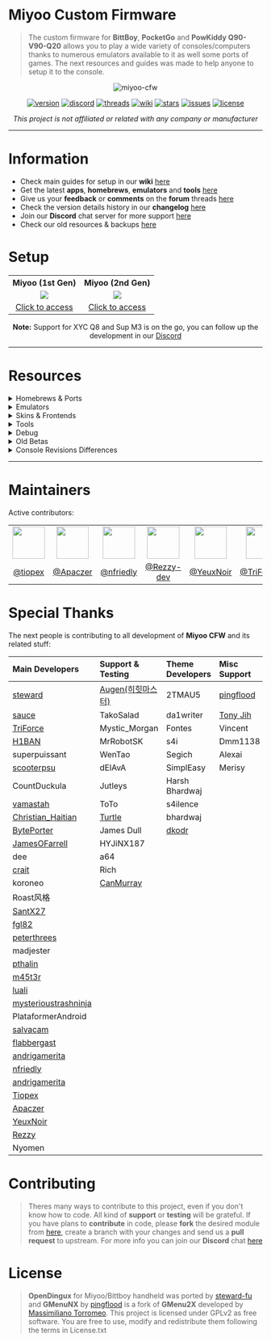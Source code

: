 # Miyoo Custom Firmware

> The custom firmware for **BittBoy**, **PocketGo** and **PowKiddy Q90-V90-Q20** allows you to play a wide variety of consoles/computers thanks to numerous emulators available to it as well some ports of games. The next resources and guides was made to help anyone to setup it to the console.

<div align="center">

![miyoo-cfw](https://user-images.githubusercontent.com/16083854/146627334-6ecc3d84-b569-4365-b01d-efdae21f79d7.png)

[![version](https://img.shields.io/github/v/release/TriForceX/MiyooCFW?include_prereleases&label=Current%20Version&color=brightgreen)](https://github.com/TriForceX/MiyooCFW/releases)
[![discord](https://img.shields.io/discord/202879976599453696.svg?logo=discord&logoColor=white&label=Discord&color=5865F2)](https://discord.gznetwork.com)
[![threads](https://img.shields.io/github/discussions/TriForceX/MiyooCFW.svg?label=Threads&color=orange)](https://github.com/TriForceX/MiyooCFW/discussions)
[![wiki](https://img.shields.io/badge/Wiki-Guides-blueviolet.svg)](https://github.com/TriForceX/MiyooCFW/wiki)
[![stars](https://img.shields.io/github/stars/TriForceX/MiyooCFW.svg?label=Project%20Stars)](https://github.com/TriForceX/MiyooCFW/stargazers)
[![issues](https://img.shields.io/github/issues/TriForceX/MiyooCFW.svg?label=Issues&color=red)](https://github.com/TriForceX/MiyooCFW/issues)
[![license](https://img.shields.io/github/license/TriForceX/MiyooCFW.svg?label=License&color=yellow)](#license)

_This project is not affiliated or related with any company or manufacturer_

</div>

---

# Information

- Check main guides for setup in our **wiki** [here](https://github.com/TriForceX/MiyooCFW/wiki)
- Get the latest **apps**, **homebrews**, **emulators** and **tools** [here](#resources)
- Give us your **feedback** or **comments** on the **forum** threads [here](https://github.com/TriForceX/MiyooCFW/discussions)
- Check the version details history in our **changelog** [here](https://github.com/TriForceX/MiyooCFW/blob/master/CHANGELOG.md)
- Join our **Discord** chat server for more support [here](https://discord.gznetwork.com)
- Check our old resources & backups [here](https://drive.google.com/drive/folders/1GEumIF7XNOAGNOtPoe4kjP97Wzk7jj1E?usp=sharing)

# Setup

<table align="center">
	<tr>
		<th align="center">Miyoo (1st Gen)</th>
		<th align="center">Miyoo (2nd Gen)</th>
	</tr>
	<tr>
		<td align="center">
			<a href="https://github.com/TriForceX/MiyooCFW/wiki/Custom-Firmware-Setup">
				<img src="https://user-images.githubusercontent.com/16083854/146627105-eba89507-d1f6-480b-9a4b-36e06b4c1a92.png">
			</a>
		</td>
		<td align="center">
			<a href="https://github.com/TriForceX/MiyooCFW/wiki/Miyoo-Mini">
				<img src="https://user-images.githubusercontent.com/16083854/146627025-265041b6-b63e-4156-9979-723ecd7cb2c1.png">
			</a>
		</td>
	</tr>
	<tr>
		<td align="center">
			<a href="https://github.com/TriForceX/MiyooCFW/wiki/Custom-Firmware-Setup">Click to access</a>
		</td>
		<td align="center">
			<a href="https://github.com/TriForceX/MiyooCFW/wiki/Miyoo-Mini">Click to access</a>
		</td>
	</tr>
</table>

<div align="center">

**Note:** Support for XYC Q8 and Sup M3 is on the go, you can follow up the development in our [Discord](https://discord.gznetwork.com)

</div>

---

# Resources

<details><summary> Homebrews & Ports</summary><br>

The next list is the latest homebrews games and ports available _(click the user name for more info)_. 

Download | Dev / Port by
:------: | :------:
[Just4Qix](https://github.com/szymor/just4qix/releases/latest) | [szymor](https://github.com/szymor/just4qix)
[REminiscence](https://github.com/jamesofarrell/REminiscence/releases/latest) | [jamesofarrell](https://github.com/jamesofarrell/miyoo_xrick)
[Xrick](https://github.com/jamesofarrell/miyoo_xrick/releases/latest) | [jamesofarrell](https://github.com/jamesofarrell/miyoo_xrick)
[Evil Australians](https://www.dropbox.com/s/h78bniyqpyoeb88/evilaustralians.zip?dl=1) | [gameblabla](https://github.com/gameblabla/evilaustralians)
[Yatka](https://github.com/szymor/yatka/releases/latest) | [szymor](https://github.com/szymor/yatka)
[Hocoslamfy](https://www.dropbox.com/s/uqp4bl02q4vdzmw/hocoslamfy.zip?dl=1) | [Nebuleon](https://github.com/Nebuleon/hocoslamfy)
[Circuit Dude (PocketGo)](http://www.crait.net/download.php?file=CircuitDudePG.zip) | [crait](http://www.crait.net)
[Circuit Dude (Bittboy)](http://www.crait.net/download.php?file=CircuitDudeBB.zip) | [crait](http://www.crait.net)
[Midnight Wild (PocketGo)](http://www.crait.net/download.php?file=MidnightWildPG.zip) | [crait](http://www.crait.net)
[Midnight Wild (Bittboy)](http://www.crait.net/download.php?file=MidnightWildBB.zip) | [crait](http://www.crait.net)
[Hydra Castle Labyrinth](https://github.com/szymor/hydracastlelabyrinth/releases/latest) | [szymor](https://github.com/szymor/hydracastlelabyrinth)
[Homing Fever](https://github.com/szymor/HomingFever/releases/latest) | [szymor](https://github.com/szymor/HomingFever)
[l\'Abbaye des Morts](https://github.com/szymor/abbayedesmorts-gpl/releases/latest) | [szymor](https://github.com/szymor/abbayedesmorts-gpl)
[Shifty Pills](https://github.com/szymor/Shifty-Pills/releases/latest) | [szymor](https://github.com/szymor/Shifty-Pills)
[Shisen-Seki (四川石)](https://github.com/szymor/shisen-seki/releases/latest) | [szymor](https://github.com/szymor/shisen-seki)
[Super Methane Brothers](https://github.com/szymor/methane-sdl/releases/latest) | [szymor](https://github.com/szymor/methane-sdl)
[H.E.R.O.E.S](https://github.com/szymor/heroes-tron/releases/latest) | [szymor](https://github.com/szymor/heroes-tron)
[Wizznic](https://github.com/szymor/Wizznic/releases/latest) | [szymor](https://github.com/szymor/Wizznic)
[Super Transball 2](https://github.com/szymor/stransball2/releases/latest) | [szymor](https://github.com/szymor/stransball2)
[Hermes](https://www.retroguru.com/hermes/hermes-v.latest-bittboy-pocketgo.zip) | [szymor](https://www.retroguru.com/hermes)
[Worship Vector](https://github.com/szymor/Worship-Vector/releases/latest) | [szymor](https://github.com/szymor/Worship-Vector)
[Spout](https://github.com/szymor/spout/releases/latest) | [szymor](https://github.com/szymor/spout)
[Profanation Deluxe](https://github.com/salvacam/profanation/releases/latest) | [salvacam](https://github.com/salvacam/profanation)
[Manic Miner](https://github.com/salvacam/manicminer/releases/latest) | [salvacam](https://github.com/salvacam/manicminer)
[Sqrxz](https://www.retroguru.com/sqrxz/sqrxz-v.latest-bittboy-pocketgo.zip) | [szymor](https://www.sqrxz.de/sqrxz)
[Sqrxz 2](https://www.retroguru.com/sqrxz2/sqrxz2-v.latest-bittboy-pocketgo.zip) | [szymor](https://www.retroguru.com/sqrxz2)
[Sqrxz 3](https://www.retroguru.com/sqrxz3/sqrxz3-v.latest-bittboy-pocketgo.zip) | [szymor](https://www.sqrxz.de/sqrxz-3)
[Sqrxz 4](https://retroguru.com/sqrxz4/sqrxz4-v.latest-bittboy-pocketgo.zip) | [szymor](https://www.sqrxz.de/sqrxz-4)
[Zelda Picross](https://github.com/salvacam/zeldapicross/releases/latest) | [salvacam](https://github.com/salvacam/zeldapicross)
[FleshChasmer](https://github.com/szymor/FleshChasmer/releases/latest) | [szymor](https://github.com/szymor/FleshChasmer)
[Paranoia](https://github.com/szymor/c-paranoia/releases/latest) | [szymor](https://github.com/szymor/c-paranoia)
[Apricots](https://github.com/salvacam/apricots/releases/latest) | [salvacam](https://github.com/salvacam/apricots)
[Arkanoid](https://github.com/salvacam/arkanoid/releases/latest) | [salvacam](https://github.com/salvacam/arkanoid)
[Rockbot](https://github.com/salvacam/rockbot/releases/latest) | [salvacam](https://github.com/salvacam/rockbot)
[MineSweeper](https://github.com/szymor/MineSweeper/releases/latest) | [szymor](https://github.com/szymor/MineSweeper)
[BlockOut 2](https://github.com/salvacam/blockout2/releases/latest) | [salvacam](https://github.com/salvacam/blockout2)
[Sonic Robo Blast 2](https://github.com/salvacam/srb2/releases/latest) | [salvacam](https://github.com/salvacam/srb2)
[Haunted](https://github.com/szymor/haunted/releases/latest) | [szymor](https://github.com/szymor/haunted)
[Spartak Chess](https://github.com/szymor/Spartak-Chess/releases/latest) | [szymor](https://github.com/szymor/Spartak-Chess)
[Open Jazz Jackrabbit](https://github.com/salvacam/openjazz/releases/latest) | [salvacam](https://github.com/salvacam/openjazz)
[Tile World](https://github.com/salvacam/tileworld/releases/latest) | [salvacam](https://github.com/salvacam/tileworld)
[Xump](https://www.retroguru.com/xump/xump-v.latest-bittboy-pocketgo.zip) | [szymor](https://www.retroguru.com/xump)
[Sokoban](https://github.com/szymor/sokoban/releases/latest) | [szymor](https://github.com/szymor/sokoban)
[2048](https://github.com/szymor/2048/releases/latest) | [szymor](https://github.com/szymor/2048)
[Slitherlink](https://github.com/szymor/od-slitherlink/releases/latest) | [szymor](https://github.com/szymor/od-slitherlink)
[SuperTux](https://github.com/andrigamerita/supertux/releases/latest) | [andrigamerita](https://github.com/andrigamerita)
[Treasure Chasers (PocketGo)](http://www.crait.net/download.php?file=TreasureChasersPG.zip) | [crait](http://www.crait.net)
[Treasure Chasers (Bittboy)](http://www.crait.net/download.php?file=TreasureChasersBB.zip) | [crait](http://www.crait.net)
[Super Mario War (April Fools Edition)](https://github.com/andrigamerita/super-mario-war/releases/latest) | [andrigamerita](https://github.com/andrigamerita/super-mario-war)
[Meritous](https://github.com/andrigamerita/meritous/releases/latest) | [andrigamerita](https://github.com/andrigamerita/meritous)
[Zelda Return of the Hylian](https://github.com/andrigamerita/zelda_roth/releases/latest) | [andrigamerita](https://github.com/andrigamerita/zelda_roth)
[Falling Time](https://github.com/szymor/FallingTime/releases/latest) | [szymor](https://github.com/szymor/FallingTime)
[VWordle](https://github.com/szymor/vwordle/releases/latest) | [szymor](https://github.com/szymor/vwordle)
[Anarch](https://github.com/szymor/anarch/releases/latest) | [szymor](https://github.com/szymor/anarch)
[Heart of the Alien](https://github.com/MiyanoOsu/hota_redux/releases/latest) | [MiyanoOsu](https://github.com/MiyanoOsu/hota_redux)
[Duke Nukem 3D](https://github.com/Apaczer/eduke32/releases/latest) | [Apaczer](https://github.com/Apaczer/eduke32)

---

</details>

<details><summary> Emulators</summary><br>

The next list is for the latest emulators available _(click the user name for more info)_.

Download | Dev / Port by
:------: | :------:
[RetroArch](https://www.retroarch.com/?page=platforms) | [RetroArch](https://www.retroarch.com)
[Gambatte-DMS](https://github.com/bardeci/dot-matrix-simulator/releases/latest) | [hi-ban](https://github.com/bardeci/dot-matrix-simulator)
[BittBoy MSX](https://github.com/pthalin/bittboy-msx/releases/latest) | [pthalin](https://github.com/pthalin)
[PocketSNES](https://github.com/m45t3r/pocketsnes-miyoo/releases/latest) | [m45t3r](https://github.com/m45t3r/pocketsnes-miyoo)
[snes9x4d](https://github.com/m45t3r/snes9x4d-miyoo/releases/latest) | [m45t3r](https://github.com/m45t3r/snes9x4d-miyoo)
[BittBoy J2ME (Experimental)](https://github.com/pthalin/bittboy-j2me/releases/latest) | [pthalin](https://github.com/pthalin)
[Fuse, ZX Spectrum](https://github.com/salvacam/fuse-od/releases/latest) | [salvacam](https://github.com/salvacam/fuse-od)
[Speccy, ZX Spectrum](https://github.com/salvacam/speccy/releases/latest) | [salvacam](https://github.com/salvacam/speccy)
[Amstrad CPC, Dingux-Cap32](https://github.com/salvacam/dingux-cap32/releases/latest) | [salvacam](https://github.com/salvacam/dingux-cap32)
[SZ81, ZX80 and ZX81](https://github.com/salvacam/sz81-miyoo/releases/latest) | [salvacam](https://github.com/salvacam/sz81-miyoo)
[ScummVM](https://github.com/salvacam/scummvm-rg350/releases/latest) | [salvacam](https://github.com/salvacam/scummvm-rg350)
[Dingux-Atari, Atari 800 and Atari 5200](https://github.com/salvacam/dingux-atari/releases/latest) | [salvacam](https://github.com/salvacam/dingux-atari)
[SamCoupe Home Computer](https://github.com/salvacam/miyoo-sim/releases/latest) | [salvacam](https://github.com/salvacam/miyoo-sim)
[Vectrex](https://github.com/salvacam/dingux-vectrex/releases/latest) | [salvacam](https://github.com/salvacam/dingux-vectrex)
[Atari 7800](https://github.com/salvacam/dingux-7800/releases/latest) | [salvacam](https://github.com/salvacam/dingux-7800)
[Dcastway, Atari ST](https://github.com/salvacam/dcastaway/releases/latest) | [salvacam](https://github.com/salvacam/dcastaway)
[Wiz-colem, Colecovision](https://github.com/salvacam/dingux-colem/releases/latest) | [salvacam](https://github.com/salvacam/dingux-colem)
[Atari 5200](https://github.com/salvacam/a5200/releases/latest) | [salvacam](https://github.com/salvacam/a5200)
[Beebem, BBC Micro Model B](https://github.com/salvacam/beebem-rg350/releases/latest) | [salvacam](https://github.com/salvacam/beebem-rg350)
[GP2X-Dragon, Dragon32/64 and Tandy Coco](https://github.com/salvacam/dragon/releases/latest) | [salvacam](https://github.com/salvacam/dragon)
[Jzint, Intellivision](https://github.com/salvacam/jzintv/releases/latest) | [salvacam](https://github.com/salvacam/jzintv)
[Watara Supervision](https://github.com/salvacam/potator/releases/latest) | [salvacam](https://github.com/salvacam/potator)
[Thomson TO7-70](https://github.com/salvacam/caanoo-thom/releases/latest) | [salvacam](https://github.com/salvacam/caanoo-thom)
[Thomson MO5](https://github.com/salvacam/caanoo-mo5/releases/latest) | [salvacam](https://github.com/salvacam/caanoo-mo5)
[CHIP8](https://github.com/salvacam/gpchip/releases/latest) | [salvacam](https://github.com/salvacam/gpchip)
[Texas instruments TI92](https://github.com/salvacam/dingux-ti92/releases/latest) | [salvacam](https://github.com/salvacam/dingux-ti92)
[Texas instruments TI99](https://github.com/salvacam/dingux-ti99/releases/latest) | [salvacam](https://github.com/salvacam/dingux-ti99)
[Arnold Amstrad GX4000](https://github.com/salvacam/arnold_gcw0/releases/latest) | [salvacam](https://github.com/salvacam/arnold_gcw0)
[O2EM Libretro](https://github.com/salvacam/libretro-o2em/releases/latest) | [salvacam](https://github.com/salvacam/libretro-o2em)
[VMU Dingoo](https://github.com/salvacam/vmu-dingoo/releases/latest) | [salvacam](https://github.com/salvacam/vmu-dingoo)
[gpSP, Game Boy Advance](https://github.com/Apaczer/gpsp/releases/latest) | [Apaczer](https://github.com/Apaczer/gpsp)
[FBA-A320](https://github.com/Rezzy-dev/fba-miyoo-playable/releases/latest) | [Rezzy](https://github.com/Rezzy-dev/fba-miyoo-playable)
[PokeMini](https://github.com/Rezzy-dev/pokemini/releases/latest) | [gameblabla](https://github.com/Rezzy-dev/pokemini)
[GnGeo, Neo Geo](https://github.com/steward-fu/trimui/releases/download/v1.0/gngeo_20210814.zip) | [steward-fu](https://github.com/TriForceX/MiyooCFW/discussions/369)
[Game & Watch](https://github.com/salvacam/gw_miyoo/releases/latest) | [salvacam](https://github.com/salvacam/gw_miyoo)

---

</details>

<details><summary> Skins & Frontends</summary><br>

The next list is the current skins, themes and frontends available _(click the user name for more info)_.

Download | Dev / Port by
:------: | :------:
[Simple Menu](https://github.com/fgl82/simplemenu/releases/latest) | [fgl82](https://github.com/fgl82/simplemenu)
[Coverflow](https://github.com/peterthrees/Coverflow/raw/master/build/Coverflow/CoverflowV1.0.zip) | [peterthrees](https://github.com/peterthrees/Coverflow)
[SimUI](https://github.com/dkodr/SimUI/releases/latest) | [dkodr](https://github.com/dkodr/SimUI)

---

</details>

<details><summary> Tools</summary><br>

The next list is the current tools available _(click the user name for more info)_.

Download | Dev / Port by
:------: | :------:
[Commander](https://github.com/Apaczer/commander/releases/latest) | [Apaczer](https://github.com/Apaczer/commander)
[Calculator for BittBoy](https://github.com/szymor/bittboy-calc/releases/latest) | [szymor](https://github.com/szymor/bittboy-calc)
[I/O Tester](https://drive.google.com/file/d/1N_Q-DVemLcpiRKEhNXRbLNCLzEfXbQGK/view?usp=sharing) | [pingflood](https://github.com/pingflood/iotester)
[PV2X Image Viewer](https://github.com/szymor/pv2x/releases/latest) | [szymor](https://github.com/szymor/pv2x)

---

</details>

<details><summary> Debug</summary><br>

Below is the list of practical debugging programs _(click the user name for more info)_.

Download | Dev / Port by
:------: | :------:
[QEMU](https://github.com/steward-fu/fc3000/releases/download/v1.0/fc3000-qemu_20220929.7z) | [steward-fu](https://github.com/steward-fu/kernel/tree/f1c100s_fc3000_linux-4.14.0_qemu)
[GDB](https://github.com/Apaczer/miyoo_tools/releases/download/apps/gdb.zip) | [gameblabla](https://github.com/Apaczer/miyoo_tools/tree/main/gdb)

---

</details>

<details><summary> Old Betas</summary><br>

Here you have a list some of the beta or custom files, to access them go to **Beta Testing** folder [here](https://drive.google.com/drive/folders/1AT3LVlJPCZf_csTh8qdgL0Bp1MlZQONV?usp=sharing). This section is for advanced users, no guides are provided for this (please read the **.txt** files before using them).

File | Notes
:------------: | :------------
GMenu2x AutoStart | Loads the last game/app/rom you were playing at startup
Screen Tearing | Improved screen driver for Pocket Go and BittBoy
FCEUX Rumble | Modified NES emulator FCEUX with rumble support
FCEUX Improved | Modified NES emulator FCEUX with improved performance
FS Corruption Daemon | Daemon file to fix file system corruptions
NSF Player | Simple NES emulator FCEUX shortcut to play NSF sound files
Switch PWM Scripts | Scripts to improve the background sound noise
Mame4All Improved | Untested Mame32 emulator with improved performance
PCSX Rearmed CFG | Custom PCSX-Rearmed Config Library
PocketSNES Improved | Modified SNES emulator with improved performance
Fake 08 | Alternative Pico 8 emulator under development

_**Note:** If you are looking for the **BittBoy v1** and **v2** main stuff _(stock firmware, drivers, schematics, etc...)_ you can take a look [here](https://drive.google.com/drive/folders/1hcV3MmtmabOKl-PL3R7BqmDClY7Q7u7H?usp=sharing)._

---

</details>

<details><summary> Console Revisions Differences</summary><br>

The next list is for some differences between Miyoo &  Powkiddy devices:

_**Note:** Some people have been receiving consoles with parts of different versions, if any **CFW** does not work let us know in our **Discord** indicated above._

Rev | Release | Notes
:------------: | :------------: | :------------
PowKiddy V90 | June 17, 2020 | New GBA SP form factor with extra L2 and R2 buttons
PowKiddy Q90 | Dec 18, 2019 | New landscape form factor with analog stick
Pocket Go 1 | May 14, 2019 | Changed circuit board (see [here](https://user-images.githubusercontent.com/16083854/65437766-c351ef00-ddfa-11e9-902c-5b83677b436e.png))
Pocket Go 0.5 | May 10, 2019 | Added shoulder buttons (L & R)
Pocket Go 0.5 | May 10, 2019 | Added physical volume control
Pocket Go 0.5 | May 10, 2019 | New landscape form factor
BittBoy 3.5 | May 14, 2019 | Changed circuit board (see [here](https://user-images.githubusercontent.com/16083854/61262811-a5aa3e80-a754-11e9-97b5-e9f2d4c8cda2.png))
BittBoy 3.5 | May 14, 2019 | Barcode changed to 20190424 005 (newers no longer include it)
BittBoy 3.5 | May 14, 2019 | Glass screen is thinner
BittBoy 3 | April 23, 2019 | New non-registered key combos detected
BittBoy 3 | April 23, 2019 | Fixed Ghost Key issues
BittBoy 3 | April 23, 2019 | Added tempered glass screen
BittBoy 3 | April 23, 2019 | Added rumble/vibration features
BittBoy 3 | April 23, 2019 | Micro USB port is flush with the shell
BittBoy 3 | April 23, 2019 | Bigger lightning symbol on battery LED
BittBoy 3 | April 23, 2019 | Changed screen (Still IPS but different model)
BittBoy 3 | April 23, 2019 | Barcode (20190410 004) added at the rear top of the console
BittBoy 3 | April 23, 2019 | Processor changed to Allwinner F1C100s (Not F1C500s anymore)
BittBoy 3 | April 23, 2019 | Box design changed (see [here](https://user-images.githubusercontent.com/16083854/61263177-fa01ee00-a755-11e9-8f16-fca6ae217a80.jpg))
BittBoy 3 | April 23, 2019 | Changed color shell (Slightly darker than the rev1)
BittBoy 2.5 | March 05, 2019 | Removed internal chip storage, no stock firmware
BittBoy 2.5 | March 05, 2019 | Only runs **CFW** from SD Card
BittBoy 2.5 | March 05, 2019 | Changed color shell to gray
BittBoy 2 | Jan 10, 2019 | Three display options (I: Normal, II: Pixel Perfect, III: Full)
BittBoy 2 | Jan 10, 2019 | Changed screen (Still IPS, removed 2nd display)
BittBoy 2 | Jan 10, 2019 | Clicky **Start** and **Select** buttons
BittBoy 2 | Jan 10, 2019 | 4bit hardware
BittBoy 2 | Jan 10, 2019 | Changed the button scan code sequence
BittBoy 2 | Jan 10, 2019 | Can run Stock Firmware and Custom Firmware
BittBoy 1 | Nov 30, 2018 | Two display options (I: Normal, II: Full)
BittBoy 1 | Nov 30, 2018 | Soft **Start** and **Select** click buttons
BittBoy 1 | Nov 30, 2018 | Internal 2nd display (Not used)
BittBoy 1 | Nov 30, 2018 | 1bit hardware
BittBoy 1 | Nov 30, 2018 | CFW requires hardware modifications

</details>

---

# Maintainers

Active contributors:

<table>
	<tr>
		<td align="center">
			<a href="https://github.com/tiopex">
				<img src="https://avatars.githubusercontent.com/u/67048640?s=64&v=4" width="64" height="64">
			</a>
		</td>
		<td align="center">
			<a href="https://github.com/Apaczer">
				<img src="https://avatars.githubusercontent.com/u/94964128?s=64&v=4" width="64" height="64">
			</a>
		</td>
		<td align="center">
			<a href="https://github.com/nfriedly">
				<img src="https://avatars.githubusercontent.com/u/114976?s=64&v=4" width="64" height="64">
			</a>
		</td>
		<td align="center">
			<a href="https://github.com/Rezzy-dev">
				<img src="https://avatars.githubusercontent.com/u/4543835?s=64&v=4" width="64" height="64">
			</a>
		</td>
		<td align="center">
			<a href="https://github.com/NoNamedCat">
				<img src="https://avatars.githubusercontent.com/u/39467683?s=64&v=4" width="64" height="64">
			</a>
		</td>
		<td align="center">
			<a href="https://github.com/TriForceX">
				<img src="https://avatars.githubusercontent.com/u/16083854?s=64&v=4" width="64" height="64">
			</a>
		</td>
	</tr>
	<tr>
		<td align="center">
			<a href="https://github.com/tiopex">
				@tiopex
			</a>
		</td>
		<td align="center">
			<a href="https://github.com/Apaczer">
				@Apaczer
			</a>
		</td>
		<td align="center">
			<a href="https://github.com/nfriedly">
				@nfriedly
			</a>
		</td>
		<td align="center">
			<a href="https://github.com/Rezzy-dev">
				@Rezzy-dev
			</a>
		</td>
		<td align="center">
			<a href="https://github.com/NoNamedCat">
				@YeuxNoir
			</a>
		</td>
		<td align="center">
			<a href="https://github.com/TriForceX">
				@TriForceX
			</a>
		</td>
	</tr>
</table>

# Special Thanks

The next people is contributing to all development of **Miyoo CFW** and its related stuff:

Main Developers | Support & Testing | Theme Developers | Misc Support
:------------ | :------------ | :------------ | :------------
[steward](https://github.com/steward-fu) | [Augen(히힛마스터)](https://github.com/AugenKOR) | 2TMAU5 | [pingflood](https://github.com/pingflood)
[sauce](https://github.com/gameblabla) | TakoSalad | da1writer | [Tony Jih](https://github.com/tonyjih)
[TriForce](https://github.com/TriForceX) | Mystic_Morgan | Fontes | Vincent
[H1BAN](https://github.com/hi-ban) | MrRobotSK | s4i | Dmm1138
superpuissant | WenTao | Segich | Alexai
[scooterpsu](https://github.com/scooterpsu) | dElAvA | SimplEasy | Merisy
CountDuckula | Jutleys | Harsh Bhardwaj | 
[vamastah](https://github.com/szymor) | ToTo | s4ilence | 
[Christian_Haitian](https://github.com/christianhaitian) | [Turtle](https://github.com/turtleletortue) | bhardwaj | 
[BytePorter](https://github.com/byteporter) | James Dull | [dkodr](https://github.com/dkodr/SimUI) | 
[JamesOFarrell](https://github.com/jamesofarrell) | HYJiNX187 |  | 
dee | a64 |  | 
[crait](http://www.crait.net) | Rich |  | 
koroneo | [CanMurray](https://www.youtube.com/canmurray) |  | 
Roast风格 |  |  | 
[SantX27](https://github.com/SantX27) |  |  | 
[fgl82](https://github.com/fgl82) |  |  | 
[peterthrees](https://github.com/peterthrees) |  |  | 
madjester |  |  | 
[pthalin](https://github.com/pthalin) |  |  | 
[m45t3r](https://github.com/m45t3r) |  |  | 
[luali](https://github.com/lualiliu) |  |  | 
[mysterioustrashninja](https://github.com/ericrkjones) |  |  | 
PlataformerAndroid |  |  | 
[salvacam](https://github.com/salvacam) |  |  | 
[flabbergast](https://github.com/flabbergast) |  |  | 
[andrigamerita](https://github.com/andrigamerita) |  |  | 
[nfriedly](https://github.com/nfriedly) |  |  | 
[andrigamerita](https://github.com/andrigamerita) |  |  | 
[Tiopex](https://github.com/tiopex) |  |  | 
[Apaczer](https://github.com/Apaczer) |  |  | 
[YeuxNoir](https://github.com/NoNamedCat) |  |  | 
[Rezzy](https://github.com/Rezzy-dev) |  |  | 
Nyomen |  |  | 
  
# Contributing
> Theres many ways to contribute to this project, even if you don't know how to code. All kind of **support** or **testing** will be grateful. If you have plans to **contribute** in code, please **fork** the desired module from [here](https://github.com/MiyooCFW), create a branch with your changes and send us a **pull request** to upstream. For more info you can join our **Discord** chat [here](https://discord.gznetwork.com)

# License

> **OpenDingux** for Miyoo/Bittboy handheld was ported by [steward-fu](https://github.com/steward-fu) and **GMenuNX** by [pingflood](https://github.com/pingflood) is a fork of **GMenu2X** developed by [Massimiliano Torromeo](mailto:massimiliano.torromeo@gmail.com). This project is licensed under GPLv2 as free software. You are free to use, modify and redistribute them following the terms in License.txt
